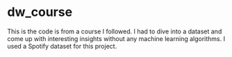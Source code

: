 # dw_course

This is the code is from a course I followed. I had to dive into a dataset and come up with interesting insights without any machine learning algorithms. I used a Spotify dataset for this project.
